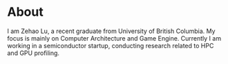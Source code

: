 # About
I am Zehao Lu, a recent graduate from University of British Columbia. My focus is mainly on Computer Architecture and Game Engine. Currently I am working in a semiconductor startup, conducting research related to HPC and GPU profiling.